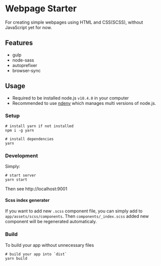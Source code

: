 # Webpage Starter

For creating simple webpages using HTML and CSS(SCSS), without JavaScript yet for now.

## Features

- gulp
- node-sass
- autoprefixer
- browser-sync

## Usage

- Required to be installed node.js `v10.4.0` in your computer
- Recommended to use [ndenv](https://github.com/riywo/ndenv) which manages multi versions of node.js.

### Setup

```
# install yarn if not installed
npm i -g yarn

# install dependencies
yarn
```

### Development

Simply:

```
# start server
yarn start
```

Then see http://localhost:9001

#### Scss index generater

If you want to add new `.scss` component file, you can simply add to `app/assets/scss/components`. Then `components/_index.scss` added new component will be regenerated  automaticaly.


### Build

To build your app without unnecessary files

```
# build your app into `dist`
yarn build
```
